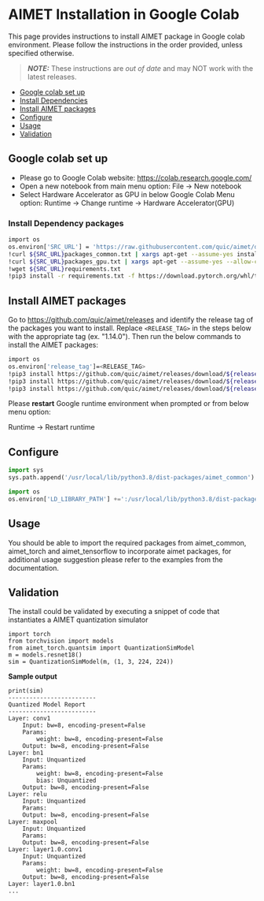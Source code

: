 # AIMET Installation in Google Colab
This page provides instructions to install AIMET package in Google colab environment. Please follow the instructions in the order provided, unless specified otherwise. 

> **_NOTE:_** These instructions are *out of date* and may NOT work with the latest releases.
 
- [Google colab set up](#google-colab-set-up)
- [Install Dependencies](#Install-Dependency-packages)
- [Install AIMET packages](#Install-AIMET-packages)
- [Configure](#Configure)
- [Usage](#Usage)
- [Validation](#Validation)

## Google colab set up

- Please go to Google Colab website: https://colab.research.google.com/
- Open a new notebook from main menu option: File -> New notebook
- Select Hardware Accelerator as GPU in below Google Colab Menu option:
  Runtime -> Change runtime -> Hardware Accelerator(GPU)

### Install Dependency packages
```bash
import os
os.environ['SRC_URL'] = 'https://raw.githubusercontent.com/quic/aimet/develop/packaging/'
!curl ${SRC_URL}packages_common.txt | xargs apt-get --assume-yes install
!curl ${SRC_URL}packages_gpu.txt | xargs apt-get --assume-yes --allow-change-held-packages install 
!wget ${SRC_URL}requirements.txt
!pip3 install -r requirements.txt -f https://download.pytorch.org/whl/torch_stable.html
```

## Install AIMET packages
Go to https://github.com/quic/aimet/releases and identify the release tag of the packages you want to install. Replace `<RELEASE_TAG>` in the steps below with the appropriate tag (ex. "1.14.0"). Then run the below commands to install the AIMET packages:

```bash
import os
os.environ['release_tag']=<RELEASE_TAG>
!pip3 install https://github.com/quic/aimet/releases/download/${release_tag}/AimetCommon-${release_tag}-py3-none-any.whl 
!pip3 install https://github.com/quic/aimet/releases/download/${release_tag}/AimetTorch-${release_tag}-py3-none-any.whl
!pip3 install https://github.com/quic/aimet/releases/download/${release_tag}/AimetTensorflow-${release_tag}-py3-none-any.whl
```

Please **restart** Google runtime environment when prompted or from below menu option:

Runtime -> Restart runtime


## Configure

```python
import sys
sys.path.append('/usr/local/lib/python3.8/dist-packages/aimet_common')

import os
os.environ['LD_LIBRARY_PATH'] +=':/usr/local/lib/python3.8/dist-packages/aimet_common'
```

## Usage
You should be able to import the required packages from aimet_common, aimet_torch and aimet_tensorflow to incorporate aimet packages, for additional usage suggestion please refer to the examples from the documentation.


## Validation
The install could be validated by executing a snippet of code that instantiates a AIMET quantization simulator
```
import torch
from torchvision import models
from aimet_torch.quantsim import QuantizationSimModel
m = models.resnet18()
sim = QuantizationSimModel(m, (1, 3, 224, 224))
```
**Sample output**
```
print(sim)
-------------------------
Quantized Model Report
-------------------------
Layer: conv1
    Input: bw=8, encoding-present=False
    Params:
        weight: bw=8, encoding-present=False
    Output: bw=8, encoding-present=False
Layer: bn1
    Input: Unquantized
    Params:
        weight: bw=8, encoding-present=False
        bias: Unquantized
    Output: bw=8, encoding-present=False
Layer: relu
    Input: Unquantized
    Params:
    Output: bw=8, encoding-present=False
Layer: maxpool
    Input: Unquantized
    Params:
    Output: bw=8, encoding-present=False
Layer: layer1.0.conv1
    Input: Unquantized
    Params:
        weight: bw=8, encoding-present=False
    Output: bw=8, encoding-present=False
Layer: layer1.0.bn1
...
```